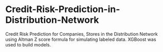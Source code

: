 # Credit-Risk-Prediction-in-Distribution-Network
Credit Risk Prediction for Companies, Stores in the Distribution Network using Altman Z score formula for simulating labeled data. XGBoost was used to build models.
